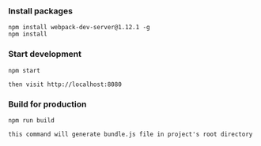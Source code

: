 ### Install packages
	npm install webpack-dev-server@1.12.1 -g
	npm install

### Start development
	npm start

	then visit http://localhost:8080

### Build for production
	npm run build

	this command will generate bundle.js file in project's root directory
